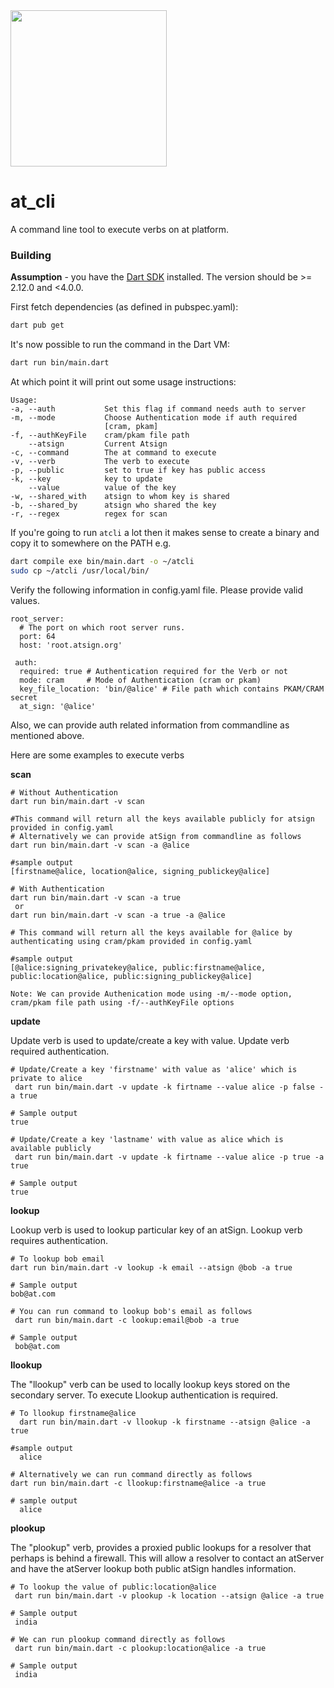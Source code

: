 <img width=250px src="https://atsign.dev/assets/img/atPlatform_logo_gray.svg?sanitize=true">

# at_cli

A command line tool to execute verbs on at platform.

### Building

__Assumption__ - you have the [Dart SDK](https://dart.dev/get-dart) installed. The version should be >= 2.12.0 and <4.0.0.

First fetch dependencies (as defined in pubspec.yaml):

```bash
dart pub get
```

It's now possible to run the command in the Dart VM:

```bash
dart run bin/main.dart
```

At which point it will print out some usage instructions:

```
Usage: 
-a, --auth           Set this flag if command needs auth to server
-m, --mode           Choose Authentication mode if auth required
                     [cram, pkam]
-f, --authKeyFile    cram/pkam file path
    --atsign         Current Atsign
-c, --command        The at command to execute
-v, --verb           The verb to execute
-p, --public         set to true if key has public access
-k, --key            key to update
    --value          value of the key
-w, --shared_with    atsign to whom key is shared
-b, --shared_by      atsign who shared the key
-r, --regex          regex for scan
```

If you're going to run `atcli` a lot then it makes sense to create a binary
and copy it to somewhere on the PATH e.g.

```bash
dart compile exe bin/main.dart -o ~/atcli
sudo cp ~/atcli /usr/local/bin/
```

Verify the following information in config.yaml file. Please provide valid values.

```
root_server:
  # The port on which root server runs.
  port: 64
  host: 'root.atsign.org'
  
 auth:
  required: true # Authentication required for the Verb or not
  mode: cram     # Mode of Authentication (cram or pkam)
  key_file_location: 'bin/@alice' # File path which contains PKAM/CRAM secret 
  at_sign: '@alice'
```

Also, we can provide auth related information from commandline as mentioned above.

Here are some examples to execute verbs

__scan__
```
# Without Authentication
dart run bin/main.dart -v scan

#This command will return all the keys available publicly for atsign provided in config.yaml
# Alternatively we can provide atSign from commandline as follows
dart run bin/main.dart -v scan -a @alice

#sample output
[firstname@alice, location@alice, signing_publickey@alice]
```
```
# With Authentication
dart run bin/main.dart -v scan -a true
 or 
dart run bin/main.dart -v scan -a true -a @alice

# This command will return all the keys available for @alice by authenticating using cram/pkam provided in config.yaml

#sample output
[@alice:signing_privatekey@alice, public:firstname@alice, public:location@alice, public:signing_publickey@alice]

Note: We can provide Authenication mode using -m/--mode option, cram/pkam file path using -f/--authKeyFile options
```
__update__

Update verb is used to update/create a key with value.
Update verb required authentication. 
```
# Update/Create a key 'firstname' with value as 'alice' which is private to alice
 dart run bin/main.dart -v update -k firtname --value alice -p false -a true
 
# Sample output
true

# Update/Create a key 'lastname' with value as alice which is available publicly
 dart run bin/main.dart -v update -k firtname --value alice -p true -a true
 
# Sample output
true
```
__lookup__

Lookup verb is used to lookup particular key of an atSign. Lookup verb requires authentication.
```
# To lookup bob email
dart run bin/main.dart -v lookup -k email --atsign @bob -a true

# Sample output
bob@at.com

# You can run command to lookup bob's email as follows
 dart run bin/main.dart -c lookup:email@bob -a true
 
# Sample output
 bob@at.com
```

__llookup__

The "llookup" verb can be used to locally lookup keys stored on the secondary server. To execute Llookup authentication is required.
```
# To llookup firstname@alice
  dart run bin/main.dart -v llookup -k firstname --atsign @alice -a true

#sample output
  alice
  
# Alternatively we can run command directly as follows
dart run bin/main.dart -c llookup:firstname@alice -a true

# sample output
  alice
```

__plookup__

The "plookup" verb, provides a proxied public lookups for a resolver that perhaps is behind a firewall. This will allow a resolver to contact an atServer and have the atServer lookup both public atSign handles information.
```
# To lookup the value of public:location@alice
 dart run bin/main.dart -v plookup -k location --atsign @alice -a true 
 
# Sample output
 india
 
# We can run plookup command directly as follows
 dart run bin/main.dart -c plookup:location@alice -a true
 
# Sample output
 india
```